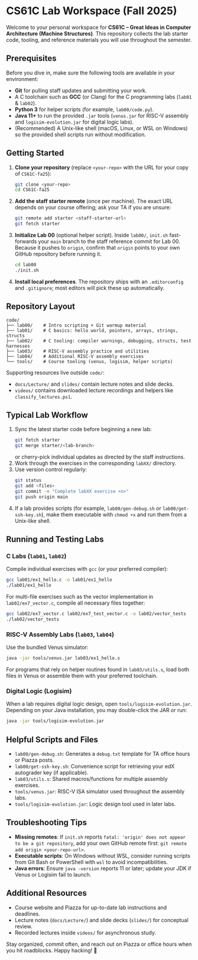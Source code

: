 # CS61C Lab Workspace (Fall 2025)

Welcome to your personal workspace for **CS61C – Great Ideas in Computer Architecture (Machine Structures)**. This repository collects the lab starter code, tooling, and reference materials you will use throughout the semester.

## Prerequisites

Before you dive in, make sure the following tools are available in your environment:

- **Git** for pulling staff updates and submitting your work.
- A C toolchain such as **GCC** (or Clang) for the C programming labs (`lab01` & `lab02`).
- **Python 3** for helper scripts (for example, `lab00/code.py`).
- **Java 11+** to run the provided `.jar` tools (`venus.jar` for RISC-V assembly and `logisim-evolution.jar` for digital logic labs).
- (Recommended) A Unix-like shell (macOS, Linux, or WSL on Windows) so the provided shell scripts run without modification.

## Getting Started

1. **Clone your repository** (replace `<your-repo>` with the URL for your copy of `CS61C-fa25`):
   ```bash
   git clone <your-repo>
   cd CS61C-fa25
   ```
2. **Add the staff starter remote** (once per machine). The exact URL depends on your course offering; ask your TA if you are unsure:
   ```bash
   git remote add starter <staff-starter-url>
   git fetch starter
   ```
3. **Initialize Lab 00** (optional helper script). Inside `lab00/`, `init.sh` fast-forwards your `main` branch to the staff reference commit for Lab 00. Because it pushes to `origin`, confirm that `origin` points to your own GitHub repository before running it.
   ```bash
   cd lab00
   ./init.sh
   ```
4. **Install local preferences**. The repository ships with an `.editorconfig` and `.gitignore`; most editors will pick these up automatically.

## Repository Layout

```
code/
├── lab00/    # Intro scripting + Git warmup material
├── lab01/    # C basics: hello world, pointers, arrays, strings, structs
├── lab02/    # C tooling: compiler warnings, debugging, structs, test harnesses
├── lab03/    # RISC-V assembly practice and utilities
├── lab04/    # Additional RISC-V assembly exercises
└── tools/    # Course tooling (venus, logisim, helper scripts)
```

Supporting resources live outside `code/`:

- `docs/Lecture/` and `slides/` contain lecture notes and slide decks.
- `videos/` contains downloaded lecture recordings and helpers like `classify_lectures.ps1`.

## Typical Lab Workflow

1. Sync the latest starter code before beginning a new lab:
   ```bash
   git fetch starter
   git merge starter/<lab-branch>
   ```
   or cherry-pick individual updates as directed by the staff instructions.
2. Work through the exercises in the corresponding `labXX/` directory.
3. Use version control regularly:
   ```bash
   git status
   git add <files>
   git commit -m "Complete labXX exercise <n>"
   git push origin main
   ```
4. If a lab provides scripts (for example, `lab00/gen-debug.sh` or `lab00/get-ssh-key.sh`), make them executable with `chmod +x` and run them from a Unix-like shell.

## Running and Testing Labs

### C Labs (`lab01`, `lab02`)

Compile individual exercises with `gcc` (or your preferred compiler):

```bash
gcc lab01/ex1_hello.c -o lab01/ex1_hello
./lab01/ex1_hello
```

For multi-file exercises such as the vector implementation in `lab02/ex7_vector.c`, compile all necessary files together:

```bash
gcc lab02/ex7_vector.c lab02/ex7_test_vector.c -o lab02/vector_tests
./lab02/vector_tests
```

### RISC-V Assembly Labs (`lab03`, `lab04`)

Use the bundled Venus simulator:

```bash
java -jar tools/venus.jar lab03/ex1_hello.s
```

For programs that rely on helper routines found in `lab03/utils.s`, load both files in Venus or assemble them with your preferred toolchain.

### Digital Logic (Logisim)

When a lab requires digital logic design, open `tools/logisim-evolution.jar`. Depending on your Java installation, you may double-click the JAR or run:

```bash
java -jar tools/logisim-evolution.jar
```

## Helpful Scripts and Files

- `lab00/gen-debug.sh`: Generates a `debug.txt` template for TA office hours or Piazza posts.
- `lab00/get-ssh-key.sh`: Convenience script for retrieving your edX autograder key (if applicable).
- `lab03/utils.s`: Shared macros/functions for multiple assembly exercises.
- `tools/venus.jar`: RISC-V ISA simulator used throughout the assembly labs.
- `tools/logisim-evolution.jar`: Logic design tool used in later labs.

## Troubleshooting Tips

- **Missing remotes**: If `init.sh` reports `fatal: 'origin' does not appear to be a git repository`, add your own GitHub remote first: `git remote add origin <your-repo-url>`.
- **Executable scripts**: On Windows without WSL, consider running scripts from Git Bash or PowerShell with `wsl` to avoid incompatibilities.
- **Java errors**: Ensure `java -version` reports 11 or later; update your JDK if Venus or Logisim fail to launch.

## Additional Resources

- Course website and Piazza for up-to-date lab instructions and deadlines.
- Lecture notes (`docs/Lecture/`) and slide decks (`slides/`) for conceptual review.
- Recorded lectures inside `videos/` for asynchronous study.

Stay organized, commit often, and reach out on Piazza or office hours when you hit roadblocks. Happy hacking! 🎉
